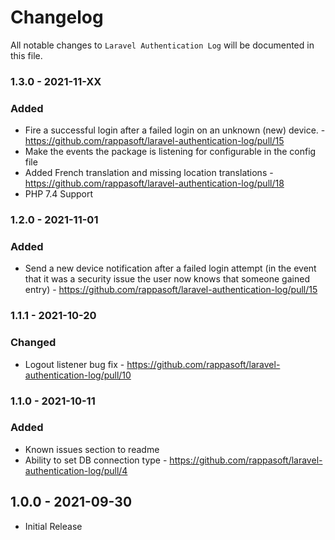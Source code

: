 # Changelog

All notable changes to `Laravel Authentication Log` will be documented in this file.

### 1.3.0 - 2021-11-XX

### Added

- Fire a successful login after a failed login on an unknown (new) device. - https://github.com/rappasoft/laravel-authentication-log/pull/15
- Make the events the package is listening for configurable in the config file
- Added French translation and missing location translations - https://github.com/rappasoft/laravel-authentication-log/pull/18
- PHP 7.4 Support

### 1.2.0 - 2021-11-01

### Added

- Send a new device notification after a failed login attempt (in the event that it was a security issue the user now knows that someone gained entry) - https://github.com/rappasoft/laravel-authentication-log/pull/15

### 1.1.1 - 2021-10-20

### Changed

- Logout listener bug fix - https://github.com/rappasoft/laravel-authentication-log/pull/10

### 1.1.0 - 2021-10-11

### Added

- Known issues section to readme
- Ability to set DB connection type - https://github.com/rappasoft/laravel-authentication-log/pull/4

## 1.0.0 - 2021-09-30

- Initial Release
